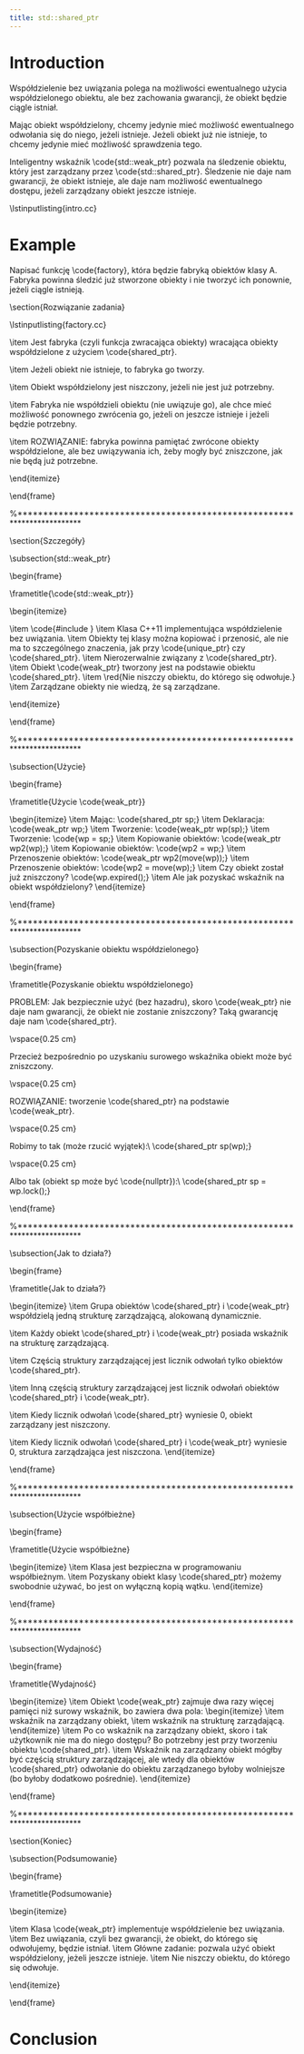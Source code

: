 ```yaml
---
title: std::shared_ptr
---
```


# Introduction

  Współdzielenie bez uwiązania polega na możliwości ewentualnego
  użycia współdzielonego obiektu, ale bez zachowania gwarancji, że
  obiekt będzie ciągle istniał.

  Mając obiekt współdzielony, chcemy jedynie mieć możliwość
  ewentualnego odwołania się do niego, jeżeli istnieje.  Jeżeli obiekt
  już nie istnieje, to chcemy jedynie mieć możliwość sprawdzenia tego.

Inteligentny wskaźnik \code{std::weak_ptr} pozwala na śledzenie
obiektu, który jest zarządzany przez \code{std::shared_ptr}.
Śledzenie nie daje nam gwarancji, że obiekt istnieje, ale daje nam
możliwość ewentualnego dostępu, jeżeli zarządzany obiekt jeszcze
istnieje.

\lstinputlisting{intro.cc}


# Example

Napisać funkcję \code{factory}, która będzie fabryką obiektów klasy A.
Fabryka powinna śledzić już stworzone obiekty i nie tworzyć ich
ponownie, jeżeli ciągle istnieją.

\section{Rozwiązanie zadania}

\lstinputlisting{factory.cc}

  \item Jest fabryka (czyli funkcja zwracająca obiekty) wracająca
    obiekty współdzielone z użyciem \code{shared_ptr<A>}.

  \item Jeżeli obiekt nie istnieje, to fabryka go tworzy.

  \item Obiekt współdzielony jest niszczony, jeżeli nie jest już
    potrzebny.

  \item Fabryka nie współdzieli obiektu (nie uwiązuje go), ale chce
    mieć możliwość ponownego zwrócenia go, jeżeli on jeszcze istnieje
    i jeżeli będzie potrzebny.

  \item ROZWIĄZANIE: fabryka powinna pamiętać zwrócone obiekty
    współdzielone, ale bez uwiązywania ich, żeby mogły być zniszczone,
    jak nie będą już potrzebne.
    
  \end{itemize}

\end{frame}

%************************************************************************

\section{Szczegóły}

\subsection{std::weak\_ptr}

\begin{frame}

  \frametitle{\code{std::weak_ptr}}

  \begin{itemize}

  \item \code{\#include <memory>}
  \item Klasa C++11 implementująca współdzielenie bez uwiązania.
  \item Obiekty tej klasy można kopiować i przenosić, ale nie ma to
    szczególnego znaczenia, jak przy \code{unique_ptr} czy
    \code{shared_ptr}.
  \item Nierozerwalnie związany z \code{shared_ptr}.
  \item Obiekt \code{weak_ptr} tworzony jest na podstawie obiektu
    \code{shared_ptr}.
  \item \red{Nie niszczy obiektu, do którego się odwołuje.}
  \item Zarządzane obiekty nie wiedzą, że są zarządzane.
    
  \end{itemize}

\end{frame}

%************************************************************************

\subsection{Użycie}

\begin{frame}

  \frametitle{Użycie \code{weak_ptr}}

  \begin{itemize}
  \item Mając: \code{shared_ptr<A> sp;}
  \item Deklaracja: \code{weak_ptr<A> wp;}
  \item Tworzenie: \code{weak_ptr<A> wp(sp);}
  \item Tworzenie: \code{wp = sp;}
  \item Kopiowanie obiektów: \code{weak_ptr<A> wp2(wp);}
  \item Kopiowanie obiektów: \code{wp2 = wp;}
  \item Przenoszenie obiektów: \code{weak_ptr<A> wp2(move(wp));}
  \item Przenoszenie obiektów: \code{wp2 = move(wp);}
  \item Czy obiekt został już zniszczony? \code{wp.expired();}
  \item Ale jak pozyskać wskaźnik na obiekt współdzielony?
  \end{itemize}

\end{frame}

%************************************************************************

\subsection{Pozyskanie obiektu współdzielonego}

\begin{frame}

  \frametitle{Pozyskanie obiektu współdzielonego}

  PROBLEM: Jak bezpiecznie użyć (bez hazadru), skoro \code{weak_ptr}
  nie daje nam gwarancji, że obiekt nie zostanie zniszczony?  Taką
  gwarancję daje nam \code{shared_ptr}.

  \vspace{0.25 cm}

  Przecież bezpośrednio po uzyskaniu surowego wskaźnika obiekt może
  być zniszczony.

  \vspace{0.25 cm}

  ROZWIĄZANIE: tworzenie \code{shared_ptr} na podstawie
  \code{weak_ptr}.

  \vspace{0.25 cm}

  Robimy to tak (może rzucić wyjątek):\\
  \code{shared_ptr<A> sp(wp);}

  \vspace{0.25 cm}

  Albo tak (obiekt sp może być \code{nullptr}):\\
  \code{shared_ptr<A> sp = wp.lock();}

\end{frame}

%************************************************************************

\subsection{Jak to działa?}

\begin{frame}

  \frametitle{Jak to działa?}

  \begin{itemize}
  \item Grupa obiektów \code{shared_ptr} i \code{weak_ptr} współdzielą
    jedną strukturę zarządzającą, alokowaną dynamicznie.

  \item Każdy obiekt \code{shared_ptr} i \code{weak_ptr} posiada
    wskaźnik na strukturę zarządzającą.

  \item Częścią struktury zarządzającej jest licznik odwołań tylko
    obiektów \code{shared_ptr}.

  \item Inną częścią struktury zarządzającej jest licznik odwołań
    obiektów \code{shared_ptr} i \code{weak_ptr}.

  \item Kiedy licznik odwołań \code{shared_ptr} wyniesie 0, obiekt
    zarządzany jest niszczony.

  \item Kiedy licznik odwołań \code{shared_ptr} i \code{weak_ptr}
    wyniesie 0, struktura zarządzająca jest niszczona.
  \end{itemize}

\end{frame}

%************************************************************************

\subsection{Użycie współbieżne}

\begin{frame}

  \frametitle{Użycie współbieżne}

  \begin{itemize}
  \item Klasa jest bezpieczna w programowaniu współbieżnym.
  \item Pozyskany obiekt klasy \code{shared_ptr} możemy swobodnie
    używać, bo jest on wyłączną kopią wątku.
  \end{itemize}

\end{frame}

%************************************************************************

\subsection{Wydajność}

\begin{frame}

  \frametitle{Wydajność}

  \begin{itemize}
  \item Obiekt \code{weak_ptr} zajmuje dwa razy więcej pamięci niż
    surowy wskaźnik, bo zawiera dwa pola:
    \begin{itemize}
    \item wskaźnik na zarządzany obiekt,
    \item wskaźnik na strukturę zarządającą.
    \end{itemize}
  \item Po co wskaźnik na zarządzany obiekt, skoro i tak użytkownik
    nie ma do niego dostępu?  Bo potrzebny jest przy tworzeniu obiektu
    \code{shared_ptr}.
  \item Wskaźnik na zarządzany obiekt mógłby być częścią struktury
    zarządzającej, ale wtedy dla obiektów \code{shared_ptr} odwołanie
    do obiektu zarządzanego byłoby wolniejsze (bo byłoby dodatkowo
    pośrednie).
  \end{itemize}
  
\end{frame}

%************************************************************************

\section{Koniec}

\subsection{Podsumowanie}

\begin{frame}

  \frametitle{Podsumowanie}

  \begin{itemize}

  \item Klasa \code{weak_ptr} implementuje współdzielenie bez
    uwiązania.
  \item Bez uwiązania, czyli bez gwarancji, że obiekt, do którego się
    odwołujemy, będzie istniał.
  \item Główne zadanie: pozwala użyć obiekt współdzielony, jeżeli
    jeszcze istnieje.
  \item Nie niszczy obiektu, do którego się odwołuje.
    
  \end{itemize}

\end{frame}


# Conclusion

<!-- LocalWords: inlined multithreaded -->
<!-- LocalWords: performant rvalue suboptimal -->
